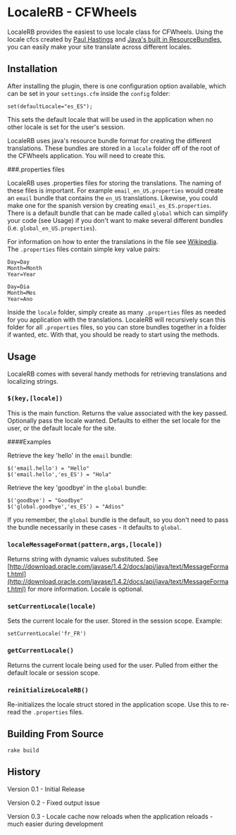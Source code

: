 LocaleRB - CFWheels
========================

[localerb]: http://cfg11n.blogspot.com/2006/03/javarbrbjava-cfcs-updated.html "LocaleRB"
[resourceb]: http://java.sun.com/developer/technicalArticles/Intl/ResourceBundles/ "Resource Bundles"

LocaleRB provides the easiest to use locale class for CFWheels. Using the locale cfcs created by [Paul Hastings][localerb] and [Java's built in ResourceBundles][resourceb], you can easily make your site translate across different locales. 

Installation
------------

After installing the plugin, there is one configuration option available, which can be set in your `settings.cfm` inside the `config` folder:

	set(defaultLocale="es_ES");
	
This sets the default locale that will be used in the application when no other locale is set for the user's session.

LocaleRB uses java's resource bundle format for creating the different translations. These bundles are stored in a `locale` folder off of the root of the CFWheels application. You will need to create this.

###.properties files

LocaleRB uses .properties files for storing the translations. The naming of these files is important. For example `email_en_US.properties` would create an `email` bundle that contains the `en_US` translations. Likewise, you could make one for the spanish version by creating `email_es_ES.properties`. There is a default bundle that can be made called `global` which can simplify your code (see Usage) if you don't want to make several different bundles (i.e. `global_en_US.properties`).

For information on how to enter the translations in the file see [Wikipedia](http://en.wikipedia.org/wiki/.properties). The `.properties` files contain simple key value pairs:

	Day=Day
	Month=Month
	Year=Year
	
	Day=Dia
	Month=Mes
	Year=Ano

Inside the `locale` folder, simply create as many `.properties` files as needed for you application with the translations. LocaleRB will recursively scan this folder for all `.properties` files, so you can store bundles together in a folder if wanted, etc. With that, you should be ready to start using the methods.

Usage
----------

LocaleRB comes with several handy methods for retrieving translations and localizing strings.

### `$(key,[locale])`

This is the main function. Returns the value associated with the key passed. Optionally pass the locale wanted. Defaults to either the set locale for the user, or the default locale for the site.

####Examples

Retrieve the key 'hello' in the `email` bundle:

	$('email.hello') = "Hello"
	$('email.hello','es_ES') = "Hola"
	
Retrieve the key 'goodbye' in the `global` bundle:

	$('goodbye') = "Goodbye"
	$('global.goodbye','es_ES') = "Adios"
	
If you remember, the `global` bundle is the default, so you don't need to pass the bundle necessarily in these cases - it defaults to `global`.

### `localeMessageFormat(pattern,args,[locale])`

Returns string with dynamic values substituted. See [http://download.oracle.com/javase/1.4.2/docs/api/java/text/MessageFormat.html](http://download.oracle.com/javase/1.4.2/docs/api/java/text/MessageFormat.html) for more information. Locale is optional.

### `setCurrentLocale(locale)`

Sets the current locale for the user. Stored in the session scope. Example:

	setCurrentLocale('fr_FR')

### `getCurrentLocale()`

Returns the current locale being used for the user. Pulled from either the default locale or session scope.

### `reinitializeLocaleRB()`

Re-initializes the locale struct stored in the application scope. Use this to re-read the `.properties` files.

Building From Source
--------------------

	rake build

History
------------

Version 0.1 - Initial Release

Version 0.2 - Fixed output issue

Version 0.3 - Locale cache now reloads when the application reloads - much easier during development